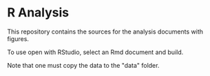 # R Analysis

This repository contains the sources for the analysis documents with figures.

To use open with RStudio, select an Rmd document and build.

Note that one must copy the data to the "data" folder.